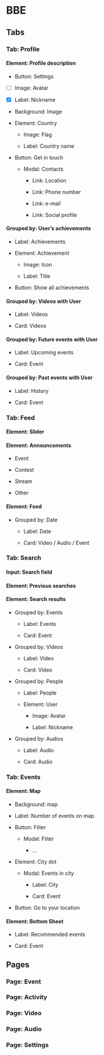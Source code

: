 # BBE


## Tabs

### Tab: Profile

#### Element: Profile description

- Button: Settings

- [ ] Image: Avatar

- [x] Label: Nickname

- Background: Image

- Element: Country

	- Image: Flag

	- Label: Country name

- Button: Get in touch

	- Modal: Contacts

		- Link: Location

		- Link: Phone number

		- Link: e-mail

		- Link: Social profile

#### Grouped by: User’s achievements

- Label: Achievements

- Element: Achievement

	- Image: Icon

	- Label: Title

- Button: Show all achievements

#### Grouped by: Videos with User

- Label: Videos

- Card: Videos

#### Grouped by: Future events with User

- Label: Upcoming events

- Card: Event

#### Grouped by: Past events with User

- Label: History

- Card: Event

### Tab: Feed

#### Element: Slider

#### Element: Announcements

- Event

- Contest

- Stream

- Other

#### Element: Feed

- Grouped by: Date

	- Label: Date

	- Card: Video / Audio / Event

### Tab: Search

#### Input: Search field

#### Element: Previous searches

#### Element: Search results

- Grouped by: Events

	- Label: Events

	- Card: Event

- Grouped by: Videos

	- Label: Video

	- Card: Video

- Grouped by: People

	- Label: People

	- Element: User

		- Image: Avatar

		- Label: Nickname

- Grouped by: Audios

	- Label: Audio

	- Card: Audio

### Tab: Events

#### Element: Map

- Background: map

- Label: Number of events on map

- Button: Filter

	- Modal: Filter

		- …

- Element: City dot

	- Modal: Events in city

		- Label: City

		- Card: Event

- Button: Go to your location

#### Element: Bottom Sheet

- Label: Recommended events

- Card: Event

## Pages

### Page: Event

### Page: Activity

### Page: Video

### Page: Audio

### Page: Settings

